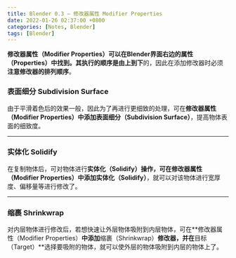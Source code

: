 ```yaml
---
title: Blender 0.3 — 修改器属性 Modifier Properties
date: 2022-01-26 02:37:00 +0800
categories: [Notes, Blender]
tags: [Blender]
---
```


**修改器属性（Modifier Properties）**可以在Blender界面右边的属性（Properties）中找到。其执行的顺序是**由上到下**的，因此在添加修改器时必须**注意修改器的排列顺序**。

### **表面细分 Subdivision Surface**

由于平滑着色后的效果一般，因此为了再进行更细致的处理，可在**修改器属性（Modifier Properties）**中添加**表面细分（Subdivision Surface）**，提高物体表面的细致度。

---

### **实体化 Solidify**

在复制物体后，可对物体进行**实体化（Solidify）**操作，可在**修改器属性（Modifier Properties）**中添加**实体化（Solidify）**，就可以对该物体进行宽厚度、偏移量等进行修改了。

---

### **缩裹 Shrinkwrap**

对内层物体进行修改后，若想快速让外层物体吸附到内层物体，可在**修改器属性（Modifier Properties）**中添加**缩裹（Shrinkwrap）**修改器，并在**目标（Target）**选择要吸附的物体，就可以使外层的物体吸附到内层的物体上了。





